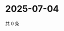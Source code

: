# 2025-07-04

共 0 条

<!-- BEGIN ZHIHUVIDEO -->
<!-- 最后更新时间 Fri Jul 04 2025 04:12:05 GMT+0800 (China Standard Time) -->

<!-- END ZHIHUVIDEO -->
